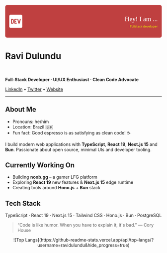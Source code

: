 ![Header](./github-header-image.png)

# Ravi Dulundu
<img src="https://komarev.com/ghpvc/?username=condorcoders&style=flat-square&color=blue" alt=""/>

**Full-Stack Developer · UI/UX Enthusiast · Clean Code Advocate**

[LinkedIn](https://linkedin.com/in/ravidulundu)  • [Twitter](https://twitter.com/ravidulundu) • [Website](https://ravidulundu.me)

---

## About Me

- Pronouns: he/him  
- Location: Brazil 🇧🇷  
- Fun fact: Good espresso is as satisfying as clean code! ☕

I build modern web applications with **TypeScript**, **React 19**, **Next.js 15** and **Bun**. Passionate about open source, minimal UIs and developer tooling.

## Currently Working On

- Building **noob.gg** – a gamer LFG platform  
- Exploring **React 19** new features & **Next.js 15** edge runtime  
- Creating tools around **Hono.js** + **Bun** stack  

## Tech Stack

TypeScript · React 19 · Next.js 15 · Tailwind CSS · Hono.js · Bun · PostgreSQL


> “Code is like humor. When you have to explain it, it's bad.” — Cory House


<p align="center">
 ![Top Langs](https://github-readme-stats.vercel.app/api/top-langs/?username=ravidulundu&hide_progress=true)

